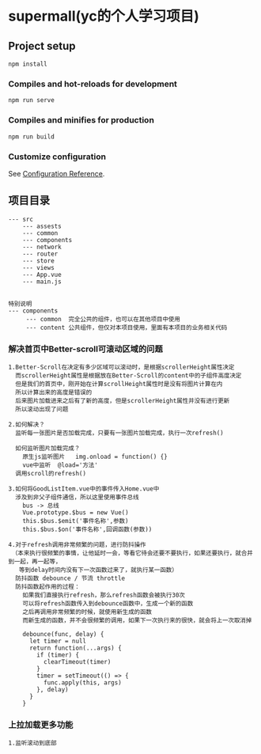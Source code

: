 # supermall(yc的个人学习项目)

## Project setup
```
npm install
```

### Compiles and hot-reloads for development
```
npm run serve
```

### Compiles and minifies for production
```
npm run build
```

### Customize configuration
See [Configuration Reference](https://cli.vuejs.org/config/).

## 项目目录
```
--- src
	--- assests
	--- common
	--- components
	--- network
	--- router
	--- store
	--- views
	--- App.vue
	--- main.js


特别说明
--- components
     --- common  完全公共的组件，也可以在其他项目中使用
     --- content 公共组件，但仅对本项目使用，里面有本项目的业务相关代码

```

### 解决首页中Better-scroll可滚动区域的问题
```
1.Better-Scroll在决定有多少区域可以滚动时，是根据scrollerHeight属性决定
  而scrollerHeight属性是根据放在Better-Scroll的content中的子组件高度决定
  但是我们的首页中，刚开始在计算scrollHeight属性时是没有将图片计算在内
  所以计算出来的高度是错误的
  后来图片加载进来之后有了新的高度，但是scrollerHeight属性并没有进行更新
  所以滚动出现了问题

2.如何解决？
  监听每一张图片是否加载完成，只要有一张图片加载完成，执行一次refresh()

  如何监听图片加载完成？
    原生js监听图片   img.onload = function() {}
    vue中监听  @load='方法'
  调用scroll的refresh()

3.如何将GoodListItem.vue中的事件传入Home.vue中
  涉及到非父子组件通信，所以这里使用事件总线
    bus -> 总线
    Vue.prototype.$bus = new Vue()
    this.$bus.$emit('事件名称',参数)
    this.$bus.$on('事件名称',回调函数(参数))

4.对于refresh调用非常频繁的问题，进行防抖操作
 （本来执行很频繁的事情，让他延时一会，等看它待会还要不要执行，如果还要执行，就合并到一起，再一起等，
   等到delay时间内没有下一次函数过来了，就执行某一函数）
  防抖函数 debounce / 节流 throttle
  防抖函数起作用的过程：
    如果我们直接执行refresh，那么refresh函数会被执行30次
    可以将refresh函数传入到debounce函数中，生成一个新的函数
    之后再调用非常频繁的时候，就使用新生成的函数
    而新生成的函数，并不会很频繁的调用，如果下一次执行来的很快，就会将上一次取消掉

    debounce(func, delay) {
      let timer = null
      return function(...args) {
        if (timer) {
          clearTimeout(timer)
        }
        timer = setTimeout(() => {
          func.apply(this, args)
        }, delay)
      }
    }
```

### 上拉加载更多功能
```
1.监听滚动到底部

```
